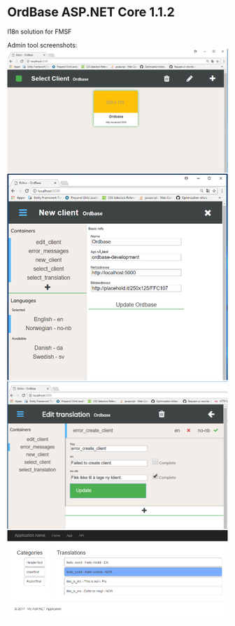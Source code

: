 # OrdBase ASP.NET Core 1.1.2
I18n solution for FMSF

Admin tool screenshots:
![](DOCS/img/20170802_select_client.png)
![](DOCS/img/20170802_new_client.png)
![](DOCS/img/20170802_edit_translation.png)
![](DOCS/img/20170616_app.png)

